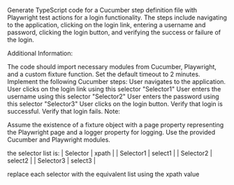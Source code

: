 Generate TypeScript code for a Cucumber step definition file with Playwright test actions for a login functionality. The steps include navigating to the application, clicking on the login link, entering a username and password, clicking the login button, and verifying the success or failure of the login.

Additional Information:

The code should import necessary modules from Cucumber, Playwright, and a custom fixture function.
Set the default timeout to 2 minutes.
Implement the following Cucumber steps:
User navigates to the application.
User clicks on the login link using this selector "Selector1"
User enters the username using this selector "Selector2"
User enters the password using this selector "Selector3"
User clicks on the login button.
Verify that login is successful.
Verify that login fails.
Note:

Assume the existence of a fixture object with a page property representing the Playwright page and a logger property for logging.
Use the provided Cucumber and Playwright modules.

the selector list is:
| Selector | xpath |
| Selector1 | select1 |
| Selector2 | select2 |
| Selector3 | select3 |

replace each selector with the equivalent list using the xpath value 
